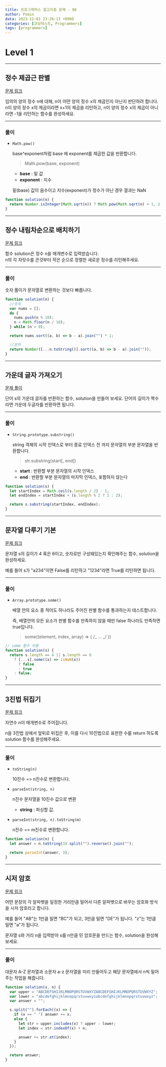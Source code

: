 ```yaml
---
title: 프로그래머스 알고리즘 문제 - 06
author: Psmin
data: 2023-12-01 23:26:13 +0900
categories: [코딩테스트, Programmers]
tags: [programmers]
---
```


# Level 1

---

## 정수 제곱근 판별

[문제 링크](https://school.programmers.co.kr/learn/courses/30/lessons/12934)

임의의 양의 정수 n에 대해, n이 어떤 양의 정수 x의 제곱인지 아닌지 판단하려 합니다.  
n이 양의 정수 x의 제곱이라면 x+1의 제곱을 리턴하고, n이 양의 정수 x의 제곱이 아니라면 -1을 리턴하는 함수를 완성하세요.

---

### 풀이

- `Math.pow()`

  base^exponent처럼 base 에 exponent를 제곱한 값을 반환합니다.

  > Math.pow(base, exponent)

  - **base** : 밑 값
  - **exponent** : 지수

  밑(base) 값이 음수이고 지수(exponent)가 정수가 아닌 경우 결과는 NaN

```js
function solution(n) {
  return Number.isInteger(Math.sqrt(n)) ? Math.pow(Math.sqrt(n) + 1, 2) : -1;
}
```

---

## 정수 내림차순으로 배치하기

[문제 링크](https://school.programmers.co.kr/learn/courses/30/lessons/12933)

함수 solution은 정수 n을 매개변수로 입력받습니다.  
n의 각 자릿수를 큰것부터 작은 순으로 정렬한 새로운 정수를 리턴해주세요.

---

### 풀이

숫자 풀이가 문자열로 변환하는 것보다 빠릅니다.

```js
function solution(n) {
  //숫자
  var nums = [];
  do {
    nums.push(n % 10);
    n = Math.floor(n / 10);
  } while (n > 0);

  return nums.sort((a, b) => b - a).join("") * 1;

  //문자
  return Number([...n.toString()].sort((a, b) => b - a).join(""));
}
```

---

## 가운데 글자 가져오기

[문제 풀이](https://school.programmers.co.kr/learn/courses/30/lessons/12903)

단어 s의 가운데 글자를 반환하는 함수, solution을 만들어 보세요. 단어의 길이가 짝수라면 가운데 두글자를 반환하면 됩니다.

---

### 풀이

- `String.prototype.substring()`

  string 객체의 시작 인덱스로 부터 종료 인덱스 전 까지 문자열의 부분 문자열을 반환합니다.

  > str.substring(start[, end])

  - **start** : 반환할 부분 문자열의 시작 인덱스
  - **end** : 반환할 부분 문자열의 마지막 인덱스, 포함하지 않는다

```js
function solution(s) {
  let startIndex = Math.ceil(s.length / 2) - 1;
  let endIndex = startIndex + (s.length % 2 ? 1 : 2);

  return s.substring(startIndex, endIndex);
}
```

---

## 문자열 다루기 기본

[문제 링크](https://school.programmers.co.kr/learn/courses/30/lessons/12918)

문자열 s의 길이가 4 혹은 6이고, 숫자로만 구성돼있는지 확인해주는 함수, solution을 완성하세요.

예를 들어 s가 "a234"이면 False를 리턴하고 "1234"라면 True를 리턴하면 됩니다.

---

### 풀이

- `Array.prototype.some()`

  배열 안의 요소 중 적어도 하나라도 주어진 판별 함수를 통과하는지 테스트합니다.

  즉, 배열안의 모든 요소가 판별 함수를 만족하지 않을 때만 false 하나라도 만족하면 true입니다.

  > some((element, index, array) => { /_ … _/ })

```js
// some 함수 이용
function solution(s) {
  return s.length == 4 || s.length == 6
    ? [...s].some((x) => isNaN(x))
      ? false
      : true
    : false;
}
```

---

## 3진법 뒤집기

[문제 링크](https://school.programmers.co.kr/learn/courses/30/lessons/68935)

자연수 n이 매개변수로 주어집니다.

n을 3진법 상에서 앞뒤로 뒤집은 후, 이를 다시 10진법으로 표현한 수를 return 하도록 solution 함수를 완성해주세요.

---

### 풀이

- `toString(n)`

  10진수 => n진수로 변환합니다.

- `parseInt(string, n)`

  n진수 문자열을 10진수 값으로 변환

  - **string** : 파싱할 값.

- `parseInt(string, n).toString(m)`

  n진수 => m진수로 변환합니다.

```js
function solution(n) {
  let answer = n.toString(3).split("").reverse().join("");

  return parseInt(answer, 3);
}
```

---

## 시저 암호

[문제 링크](https://school.programmers.co.kr/learn/courses/30/lessons/12926)

어떤 문장의 각 알파벳을 일정한 거리만큼 밀어서 다른 알파벳으로 바꾸는 암호화 방식을 시저 암호라고 합니다.

예를 들어 "AB"는 1만큼 밀면 "BC"가 되고, 3만큼 밀면 "DE"가 됩니다. "z"는 1만큼 밀면 "a"가 됩니다.

문자열 s와 거리 n을 입력받아 s를 n만큼 민 암호문을 만드는 함수, solution을 완성해 보세요.

---

### 풀이

대문자 A-Z 문자열과 소문자 a-z 문자열을 미리 만들어두고 해당 문자열에서 n씩 밀어주는 작업을 해줍니다.

```js
function solution(s, n) {
  var upper = "ABCDEFGHIJKLMNOPQRSTUVWXYZABCDEFGHIJKLMNOPQRSTUVWXYZ";
  var lower = "abcdefghijklmnopqrstuvwxyzabcdefghijklmnopqrstuvwxyz";
  var answer = "";

  s.split("").forEach((x) => {
    if (x == " ") answer += x;
    else {
      let str = upper.includes(x) ? upper : lower;
      let index = str.indexOf(x) + n;

      answer += str.at(index);
    }
  });

  return answer;
}
```

